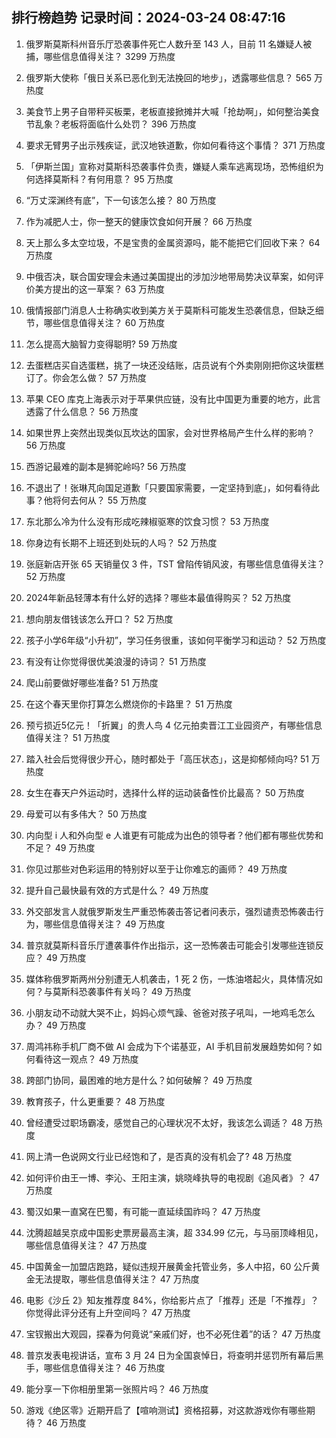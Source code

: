 
## 排行榜趋势 记录时间：2024-03-24 08:47:16
  
  1. 俄罗斯莫斯科州音乐厅恐袭事件死亡人数升至 143 人，目前 11 名嫌疑人被捕，哪些信息值得关注？ 3299 万热度
    
  2. 俄罗斯大使称「俄日关系已恶化到无法挽回的地步」，透露哪些信息？ 565 万热度
    
  3. 美食节上男子自带秤买板栗，老板直接掀摊并大喊「抢劫啊」，如何整治美食节乱象？老板将面临什么处罚？ 396 万热度
    
  4. 要求无臂男子出示残疾证，武汉地铁道歉，你如何看待这个事情？ 371 万热度
    
  5. 「伊斯兰国」宣称对莫斯科恐袭事件负责，嫌疑人乘车逃离现场，恐怖组织为何选择莫斯科？有何用意？ 95 万热度
    
  6. “万丈深渊终有底”，下一句该怎么接？ 80 万热度
    
  7. 作为减肥人士，你一整天的健康饮食如何开展？ 66 万热度
    
  8. 天上那么多太空垃圾，不是宝贵的金属资源吗，能不能把它们回收下来？ 64 万热度
    
  9. 中俄否决，联合国安理会未通过美国提出的涉加沙地带局势决议草案，如何评价美方提出的这一草案？ 63 万热度
    
  10. 俄情报部门消息人士称确实收到美方关于莫斯科可能发生恐袭信息，但缺乏细节，哪些信息值得关注？ 60 万热度
    
  11. 怎么提高大脑智力变得聪明? 59 万热度
    
  12. 去蛋糕店买自选蛋糕，挑了一块还没结账，店员说有个外卖刚刚把你这块蛋糕订了。你会怎么做？ 57 万热度
    
  13. 苹果 CEO 库克上海表示对于苹果供应链，没有比中国更为重要的地方，此言透露了什么信息？ 56 万热度
    
  14. 如果世界上突然出现类似瓦坎达的国家，会对世界格局产生什么样的影响？ 56 万热度
    
  15. 西游记最难的副本是狮驼岭吗? 56 万热度
    
  16. 不退出了！张琳芃向国足道歉「只要国家需要，一定坚持到底」，如何看待此事？他将何去何从？ 55 万热度
    
  17. 东北那么冷为什么没有形成吃辣椒驱寒的饮食习惯？ 53 万热度
    
  18. 你身边有长期不上班还到处玩的人吗？ 52 万热度
    
  19. 张庭新店开张 65 天销量仅 3 件，TST 曾陷传销风波，有哪些信息值得关注？ 52 万热度
    
  20. 2024年新品轻薄本有什么好的选择？哪些本最值得购买？ 52 万热度
    
  21. 想向朋友借钱该怎么开口？ 52 万热度
    
  22. 孩子小学6年级“小升初”，学习任务很重，该如何平衡学习和运动？ 52 万热度
    
  23. 有没有让你觉得很优美浪漫的诗词？ 51 万热度
    
  24. 爬山前要做好哪些准备? 51 万热度
    
  25. 在这个春天里你打算怎么燃烧你的卡路里？ 51 万热度
    
  26. 预亏损近5亿元！「折翼」的贵人鸟  4 亿元拍卖晋江工业园资产，有哪些信息值得关注？ 51 万热度
    
  27. 踏入社会后觉得很少开心，随时都处于「高压状态」，这是抑郁倾向吗? 51 万热度
    
  28. 女生在春天户外运动时，选择什么样的运动装备性价比最高？ 50 万热度
    
  29. 母爱可以有多伟大？ 50 万热度
    
  30. 内向型 i 人和外向型 e 人谁更有可能成为出色的领导者？他们都有哪些优势和不足？ 49 万热度
    
  31. 你见过那些对色彩运用的特别好以至于让你难忘的画师？ 49 万热度
    
  32. 提升自己最快最有效的方式是什么？ 49 万热度
    
  33. 外交部发言人就俄罗斯发生严重恐怖袭击答记者问表示，强烈谴责恐怖袭击行为，哪些信息值得关注？ 49 万热度
    
  34. 普京就莫斯科音乐厅遭袭事件作出指示，这一恐怖袭击可能会引发哪些连锁反应？ 49 万热度
    
  35. 媒体称俄罗斯两州分别遭无人机袭击，1 死 2 伤，一炼油塔起火，具体情况如何？与莫斯科恐袭事件有关吗？ 49 万热度
    
  36. 小朋友动不动就大哭不止，妈妈心烦气躁、爸爸对孩子吼叫，一地鸡毛怎么办？ 49 万热度
    
  37. 周鸿祎称手机厂商不做 AI 会成为下个诺基亚，AI 手机目前发展趋势如何？如何看待这一观点？ 49 万热度
    
  38. 跨部门协同，最困难的地方是什么？如何破解？ 49 万热度
    
  39. 教育孩子，什么更重要？ 48 万热度
    
  40. 曾经遭受过职场霸凌，感觉自己的心理状况不太好，我该怎么调适？ 48 万热度
    
  41. 网上清一色说网文行业已经饱和了，是否真的没有机会了? 48 万热度
    
  42. 如何评价由王一博、李沁、王阳主演，姚晓峰执导的电视剧《追风者》？ 47 万热度
    
  43. 蜀汉如果一直窝在巴蜀，有可能一直延续国祚吗？ 47 万热度
    
  44. 沈腾超越吴京成中国影史票房最高主演，超 334.99 亿元，与马丽顶峰相见，哪些信息值得关注？ 47 万热度
    
  45. 中国黄金一加盟店跑路，疑似违规开展黄金托管业务，多人中招，60 公斤黄金无法提取，哪些信息值得关注？ 47 万热度
    
  46. 电影《沙丘 2》知友推荐度 84%，你给影片点了「推荐」还是「不推荐」？你觉得此评分还有上升空间吗？ 47 万热度
    
  47. 宝钗搬出大观园，探春为何竟说“亲戚们好，也不必死住着”的话？ 47 万热度
    
  48. 普京发表电视讲话，宣布 3 月 24 日为全国哀悼日，将查明并惩罚所有幕后黑手，哪些信息值得关注？ 46 万热度
    
  49. 能分享一下你相册里第一张照片吗？ 46 万热度
    
  50. 游戏《绝区零》近期开启了【喧响测试】资格招募，对这款游戏你有哪些期待？ 46 万热度
    